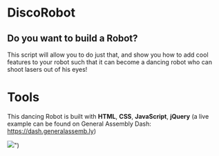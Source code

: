 # DiscoRobot

## Do you want to build a Robot? 

This script will allow you to do just that, and show you how to add cool features to your robot such that it can become a dancing robot who can shoot lasers out of his eyes!

# Tools
This dancing Robot is built with **HTML**, **CSS**, **JavaScript**, **jQuery**
(a live example can be found on General Assembly Dash: https://dash.generalassemb.ly)

![](http://ga-dash.s3.amazonaws.com/production/assets/cotbots-screenshot-6e02e04cd005dd481e391124abb479ddd2034d33dd34beb3def0603707c20329.gif)")

